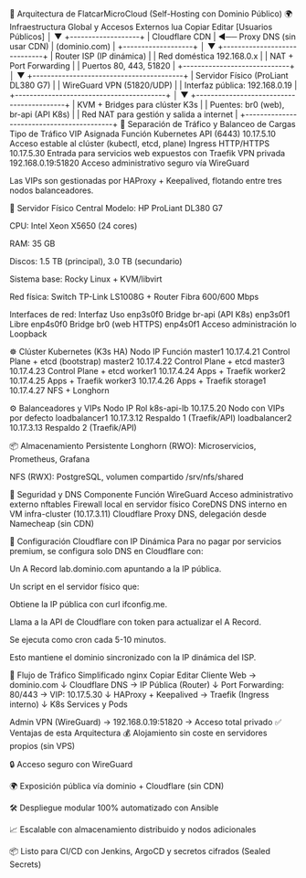 📡 Arquitectura de FlatcarMicroCloud (Self-Hosting con Dominio Público)
🌍 Infraestructura Global y Accesos Externos
lua
Copiar
Editar
[Usuarios Públicos]
       │
       ▼
+-------------------+
| Cloudflare CDN    | ◄── Proxy DNS (sin usar CDN)
| (dominio.com)     |
+-------------------+
       │
       ▼
+-----------------------------+
| Router ISP (IP dinámica)   |
| Red doméstica 192.168.0.x  |
| NAT + Port Forwarding      |
| Puertos 80, 443, 51820     |
+-----------------------------+
       │
       ▼
+-----------------------------------------+
| Servidor Físico (ProLiant DL380 G7)     |
| WireGuard VPN (51820/UDP)               |
| Interfaz pública: 192.168.0.19          |
+-----------------------------------------+
       │
       ▼
+------------------------------------------+
| KVM + Bridges para clúster K3s           |
| Puentes: br0 (web), br-api (API K8s)     |
| Red NAT para gestión y salida a internet |
+------------------------------------------+
🔐 Separación de Tráfico y Balanceo de Cargas
Tipo de Tráfico	VIP Asignada	Función
Kubernetes API (6443)	10.17.5.10	Acceso estable al clúster (kubectl, etcd, plane)
Ingress HTTP/HTTPS	10.17.5.30	Entrada para servicios web expuestos con Traefik
VPN privada	192.168.0.19:51820	Acceso administrativo seguro vía WireGuard

Las VIPs son gestionadas por HAProxy + Keepalived, flotando entre tres nodos balanceadores.

🧠 Servidor Físico Central
Modelo: HP ProLiant DL380 G7

CPU: Intel Xeon X5650 (24 cores)

RAM: 35 GB

Discos: 1.5 TB (principal), 3.0 TB (secundario)

Sistema base: Rocky Linux + KVM/libvirt

Red física: Switch TP-Link LS1008G + Router Fibra 600/600 Mbps

Interfaces de red:
Interfaz	Uso
enp3s0f0	Bridge br-api (API K8s)
enp3s0f1	Libre
enp4s0f0	Bridge br0 (web HTTPS)
enp4s0f1	Acceso administración
lo	Loopback

☸️ Clúster Kubernetes (K3s HA)
Nodo	IP	Función
master1	10.17.4.21	Control Plane + etcd (bootstrap)
master2	10.17.4.22	Control Plane + etcd
master3	10.17.4.23	Control Plane + etcd
worker1	10.17.4.24	Apps + Traefik
worker2	10.17.4.25	Apps + Traefik
worker3	10.17.4.26	Apps + Traefik
storage1	10.17.4.27	NFS + Longhorn

⚙️ Balanceadores y VIPs
Nodo	IP	Rol
k8s-api-lb	10.17.5.20	Nodo con VIPs por defecto
loadbalancer1	10.17.3.12	Respaldo 1 (Traefik/API)
loadbalancer2	10.17.3.13	Respaldo 2 (Traefik/API)

📦 Almacenamiento Persistente
Longhorn (RWO): Microservicios, Prometheus, Grafana

NFS (RWX): PostgreSQL, volumen compartido /srv/nfs/shared

🧰 Seguridad y DNS
Componente	Función
WireGuard	Acceso administrativo externo
nftables	Firewall local en servidor físico
CoreDNS	DNS interno en VM infra-cluster (10.17.3.11)
Cloudflare	Proxy DNS, delegación desde Namecheap (sin CDN)

🧪 Configuración Cloudflare con IP Dinámica
Para no pagar por servicios premium, se configura solo DNS en Cloudflare con:

Un A Record lab.dominio.com apuntando a la IP pública.

Un script en el servidor físico que:

Obtiene la IP pública con curl ifconfig.me.

Llama a la API de Cloudflare con token para actualizar el A Record.

Se ejecuta como cron cada 5-10 minutos.

Esto mantiene el dominio sincronizado con la IP dinámica del ISP.

🔁 Flujo de Tráfico Simplificado
nginx
Copiar
Editar
Cliente Web → dominio.com
        ↓
Cloudflare DNS → IP Pública (Router)
        ↓
Port Forwarding: 80/443 → VIP: 10.17.5.30
        ↓
HAProxy + Keepalived → Traefik (Ingress interno)
        ↓
K8s Services y Pods

Admin VPN (WireGuard) → 192.168.0.19:51820 → Acceso total privado
✅ Ventajas de esta Arquitectura
💰 Alojamiento sin coste en servidores propios (sin VPS)

🔒 Acceso seguro con WireGuard

🌍 Exposición pública vía dominio + Cloudflare (sin CDN)

🛠️ Despliegue modular 100% automatizado con Ansible

📈 Escalable con almacenamiento distribuido y nodos adicionales

📦 Listo para CI/CD con Jenkins, ArgoCD y secretos cifrados (Sealed Secrets)